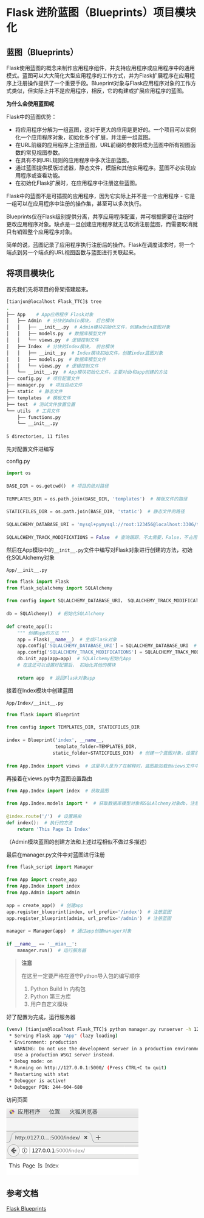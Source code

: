 # Flask 进阶蓝图（Blueprints）项目模块化



## 蓝图（Blueprints）

​	Flask使用蓝图的概念来制作应用程序组件，并支持应用程序或应用程序中的通用模式。蓝图可以大大简化大型应用程序的工作方式，并为Flask扩展程序在应用程序上注册操作提供了一个重要手段。Blueprint对象与Flask应用程序对象的工作方式类似，但实际上并不是应用程序，相反，它的构建或扩展应用程序的蓝图。

**为什么会使用蓝图呢**

Flask中的蓝图优势：

- 将应用程序分解为一组蓝图，这对于更大的应用是更好的。一个项目可以实例化一个应用程序对象，初始化多个扩展，并注册一组蓝图。
- 在URL前缀的应用程序上注册蓝图，URL前缀的参数将成为蓝图中所有视图函数的常见视图参数。
- 在具有不同URL规则的应用程序中多次注册蓝图。
- 通过蓝图提供模版过滤器，静态文件，模版和其他实用程序。蓝图不必实现应用程序或查看功能。
- 在初始化Flask扩展时，在应用程序中注册这些蓝图。

Flask中的蓝图不是可插拔的应用程序，因为它实际上并不是一个应用程序 - 它是一组可以在应用程序中注册的操作集，甚至可以多次执行。 

Blueprints仅在Flask级别提供分离，共享应用程序配置，并可根据需要在注册时更改应用程序对象。缺点是一旦创建应用程序就无法取消注册蓝图，而需要取消就只有销毁整个应用程序对象。

简单的说，蓝图记录了应用程序执行注册后的操作。Flask在调度请求时，将一个端点到另一个端点的URL视图函数与蓝图进行关联起来。



## 将项目模块化

首先我们先将项目的骨架搭建起来。

```bash
[tianjun@localhost Flask_TTC]$ tree
.
├── App    # App应用程序 Flask对象
│   ├── Admin  # 分块的Admin模块， 后台模块
│   │   ├── __init__.py  # Admin模块初始化文件，创建admin蓝图对象
│   │   ├── models.py  # 数据库模型文件
│   │   └── views.py  # 逻辑控制文件
│   ├── Index  # 分块的Index模块， 前台模块
│   │   ├── __init__py  # Index模块初始文件，创建index蓝图对象
│   │   ├── models.py  # 数据库模型文件
│   │   └── views.py  # 逻辑控制文件
│   └── __init__.py  # App模块初始化文件，主要对db和app创建的方法
├── config.py  # 项目配置文件
├── manager.py  # 项目启动文件
├── static  # 静态文件
├── templates  # 模板文件
├── test  # 测试文件放置位置
└── utils  # 工具文件
    ├── functions.py
    └── __init__.py

5 directories, 11 files
```

先对配置文件进编写

config.py

```python
import os

BASE_DIR = os.getcwd()  # 项目的绝对路径 

TEMPLATES_DIR = os.path.join(BASE_DIR, 'templates')  # 模板文件的路径

STATICFILES_DIR = os.path.join(BASE_DIR, 'static')  # 静态文件的路径

SQLALCHEMY_DATABASE_URI = 'mysql+pymysql://root:123456@localhost:3306/ttc'  # 数据库URI

SQLALCHEMY_TRACK_MODIFICATIONS = False  # 查询跟踪，不太需要，False，不占用额外的内存

```

然后在App模块中的`__init__.py`文件中编写对Flask对象进行创建的方法，初始化SQLAlchemy对象

`App/__init__.py`

```python
from flask import Flask
from flask_sqlalchemy import SQLAlchemy

from config import SQLALCHEMY_DATABASE_URI， SQLALCHEMY_TRACK_MODIFICATIONS

db = SQLAlchemy()  # 初始化SQLAlchemy

def create_app():
    """ 创建app的方法 """
    app = Flask(__name__)  # 生成Flask对象
    app.config['SQLALCHEMY_DATABASE_URI'] = SQLALCHEMY_DATABASE_URI  # 配置app的URI
    app.config['SQLALCHEMY_TRACK_MODIFICATIONS'] = SQLALCHEMY_TRACK_MODIFICATIONS
    db.init_app(app=app)  # SQLAlchemy初始化App
    # 在这还可以设置好配置后， 初始化其他的模块
    
    return app  # 返回Flask对象app 

```

接着在Index模块中创建蓝图

`App/Index/__init__.py`

```python
from flask import Blueprint

from config import TEMPLATES_DIR, STATICFILES_DIR

index = Blueprint('index', __name__, 
                  template_folder=TEMPLATES_DIR,
                 static_folder=STATICFILES_DIR)  # 创建一个蓝图对象，设置别名，模板文件地址，静态文件地址

from App.Index import views  # 这里导入是为了在解释时，蓝图能加载到views文件中的路由数据

```

再接着在views.py中为蓝图设置路由

```python
from App.Index import index  # 获取蓝图

from App.Index.models import *  # 获取数据库模型对象和SQLAlchemy对象db，注意不可使用App模块中的db

@index.route('/')  # 设置路由
def index():  # 执行的方法
    return 'This Page Is Index'

```

（Admin模块蓝图的创建方法和上述过程相似不做过多描述）

最后在manager.py文件中对蓝图进行注册

```python
from flask_script import Manager

from App import create_app
from App.Index import index
from App.Admin import admin

app = create_app()  # 创建app
app.register_blueprint(index, url_prefix='/index')  # 注册蓝图
app.register_blueprint(admin, url_prefix='/admin')  # 注册蓝图

manager = Manager(app)  # 通过app创建manager对象

if __name__ == '__mian__':
    manager.run()  # 运行服务器

```

> **注意**
>
> 在这里一定要严格在遵守Python导入包的编写顺序
>
> 1. Python Build In 内构包
> 2. Python 第三方库
> 3. 用户自定义模块

好了配置为完成，运行服务器

```bash
(venv) [tianjun@localhost Flask_TTC]$ python manager.py runserver -h 127.0.0.1 -p 5000 -d
 * Serving Flask app "App" (lazy loading)
 * Environment: production
   WARNING: Do not use the development server in a production environment.
   Use a production WSGI server instead.
 * Debug mode: on
 * Running on http://127.0.0.1:5000/ (Press CTRL+C to quit)
 * Restarting with stat
 * Debugger is active!
 * Debugger PIN: 244-604-680
```

访问页面

![页面访问](./img/蓝图_浏览器_展示.png)

## 参考文档

[Flask Blueprints](http://flask.pocoo.org/docs/0.12/blueprints/#blueprints)